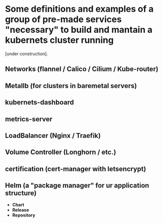 # Some definitions and examples of a group of pre-made services "necessary" to build and mantain a kubernets cluster running

[under construction].

## Networks (flannel / Calico / Cilium / Kube-router)

## Metallb (for clusters in baremetal servers)

## kubernets-dashboard

## metrics-server

## LoadBalancer (Nginx / Traefik)

## Volume Controller (Longhorn / etc.)

## certification (cert-manager with letsencrypt)

## Helm (a "package manager" for ur application structure)

- **Chart**
- **Release**
- **Repository**
